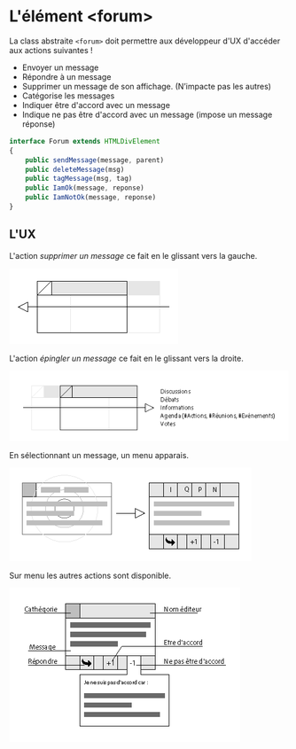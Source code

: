 
L'élément \<forum\>
===

La class abstraite `<forum>` doit permettre aux développeur d'UX d'accéder aux actions suivantes !

- Envoyer un message
- Répondre à un message
- Supprimer un message de son affichage. (N’impacte pas les autres)
- Catégorise les messages
- Indiquer être d'accord avec un message
- Indique ne pas être d'accord avec un message (impose un message réponse)

```ts
interface Forum extends HTMLDivElement
{
    public sendMessage(message, parent)
    public deleteMessage(msg)
    public tagMessage(msg, tag)
    public IamOk(message, reponse)
    public IamNotOk(message, reponse)
}
```

## L'UX

L'action *supprimer un message* ce fait en le glissant vers la gauche.

![Supprimer un message](UX-Message-Actions-Swipe-Kill.png)

L'action *épingler un message* ce fait en le glissant vers la droite.

![Supprimer un message](UX-Message-Actions-Swipe-Send.png)

En sélectionnant un message, un menu apparais.

![Affichage d'un message par défaut](UX-Message-Actions-Menu.png)

Sur menu les autres actions sont disponible.

![Supprimer un message](UX-Message-Actions-Menu-Details.png)
